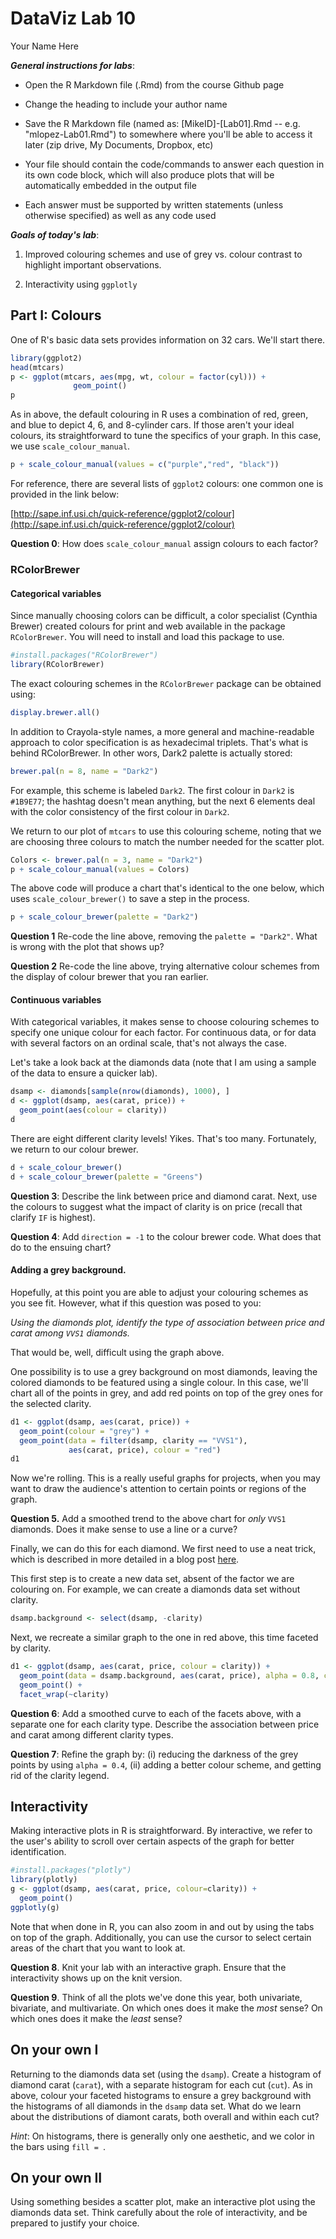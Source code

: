 # DataViz Lab 10
Your Name Here  



***General instructions for labs***: 

+  Open the R Markdown file (.Rmd) from the course Github page

+  Change the heading to include your author name

+  Save the R Markdown file (named as:  [MikeID]-[Lab01].Rmd -- e.g. "mlopez-Lab01.Rmd") to somewhere where you'll be able to access it later (zip drive, My Documents, Dropbox, etc)

+  Your file should contain the code/commands to answer each question in its own code block, which will also produce plots that will be automatically embedded in the output file

+  Each answer must be supported by written statements (unless otherwise specified) as well as any code used

***Goals of today's lab***: 

1. Improved colouring schemes and use of grey vs. colour contrast to highlight important observations.

2. Interactivity using `ggplotly`



## Part I: Colours

One of R's basic data sets provides information on 32 cars. We'll start there.


```r
library(ggplot2)
head(mtcars)
p <- ggplot(mtcars, aes(mpg, wt, colour = factor(cyl))) + 
              geom_point()
p 
```

As in above, the default colouring in R uses a combination of red, green, and blue to depict 4, 6, and 8-cylinder cars. If those aren't your ideal colours, its straightforward to tune the specifics of your graph. In this case, we use `scale_colour_manual`.


```r
p + scale_colour_manual(values = c("purple","red", "black"))
```

For reference, there are several lists of `ggplot2` colours: one common one is provided in the link below:

[http://sape.inf.usi.ch/quick-reference/ggplot2/colour](http://sape.inf.usi.ch/quick-reference/ggplot2/colour)

**Question 0**: How does `scale_colour_manual` assign colours to each factor? 


### RColorBrewer

#### Categorical variables

Since manually choosing colors can be difficult, a color specialist (Cynthia Brewer) created colours for print and web available in the package `RColorBrewer`. You will need to install and load this package to use.


```r
#install.packages("RColorBrewer")
library(RColorBrewer)
```

The exact colouring schemes in the `RColorBrewer` package can be obtained using:


```r
display.brewer.all()
```

In addition to Crayola-style names, a more general and machine-readable approach to color specification is as hexadecimal triplets. That's what is behind RColorBrewer. In other wors, Dark2 palette is actually stored:


```r
brewer.pal(n = 8, name = "Dark2")
```

For example, this scheme is labeled `Dark2`. The first colour in `Dark2` is `#1B9E77`; the hashtag doesn't mean anything, but the next 6 elements deal with the color consistency of the first colour in `Dark2`. 

We return to our plot of `mtcars` to use this colouring scheme, noting that we are choosing three colours to match the number needed for the scatter plot. 


```r
Colors <- brewer.pal(n = 3, name = "Dark2")
p + scale_colour_manual(values = Colors)
```
The above code will produce a chart that's identical to the one below, which uses `scale_colour_brewer()` to save a step in the process. 


```r
p + scale_colour_brewer(palette = "Dark2")
```

**Question 1** Re-code the line above, removing the `palette = "Dark2"`. What is wrong with the plot that shows up? 

**Question 2** Re-code the line above, trying alternative colour schemes from the display of colour brewer that you ran earlier.



#### Continuous variables

With categorical variables, it makes sense to choose colouring schemes to specify one unique colour for each factor. For continuous data, or for data with several factors on an ordinal scale, that's not always the case. 

Let's take a look back at the diamonds data (note that I am using a sample of the data to ensure a quicker lab). 


```r
dsamp <- diamonds[sample(nrow(diamonds), 1000), ]
d <- ggplot(dsamp, aes(carat, price)) +
  geom_point(aes(colour = clarity))
d
```

There are eight different clarity levels! Yikes. That's too many. Fortunately, we return to our colour brewer.



```r
d + scale_colour_brewer()
d + scale_colour_brewer(palette = "Greens")
```

**Question 3**: Describe the link between price and diamond carat. Next, use the colours to suggest what the impact of clarity is on price (recall that clarify `IF` is highest).

**Question 4**: Add `direction = -1` to the colour brewer code. What does that do to the ensuing chart? 


#### Adding a grey background. 

Hopefully, at this point you are able to adjust your colouring schemes as you see fit. However, what if this question was posed to you: 

*Using the diamonds plot, identify the type of association between price and carat among `VVS1` diamonds.*

That would be, well, difficult using the graph above.

One possibility is to use a grey background on most diamonds, leaving the colored diamonds to be featured using a single colour. In this case, we'll chart all of the points in grey, and add red points on top of the grey ones for the selected clarity.



```r
d1 <- ggplot(dsamp, aes(carat, price)) +
  geom_point(colour = "grey") + 
  geom_point(data = filter(dsamp, clarity == "VVS1"), 
             aes(carat, price), colour = "red")
d1
```

Now we're rolling. This is a really useful graphs for projects, when you may want to draw the audience's attention to certain points or regions of the graph.

**Question 5.** Add a smoothed trend to the above chart for *only* `VVS1` diamonds. Does it make sense to use a line or a curve?

Finally, we can do this for each diamond. We first need to use a neat trick, which is described in more detailed in a blog post [here](https://www.r-bloggers.com/plotting-background-data-for-groups-with-ggplot2/). 

This first step is to create a new data set, absent of the factor we are colouring on. For example, we can create a diamonds data set without clarity.


```r
dsamp.background <- select(dsamp, -clarity)
```

Next, we recreate a similar graph to the one in red above, this time faceted by clarity. 


```r
d1 <- ggplot(dsamp, aes(carat, price, colour = clarity)) +
  geom_point(data = dsamp.background, aes(carat, price), alpha = 0.8, colour = "grey") + 
  geom_point() + 
  facet_wrap(~clarity)
```



**Question 6**: Add a smoothed curve to each of the facets above, with a separate one for each clarity type. Describe the association between price and carat among different clarity types. 

**Question 7**: Refine the graph by: (i) reducing the darkness of the grey points by using `alpha = 0.4`, (ii) adding a better colour scheme, and getting rid of the clarity legend. 


## Interactivity

Making interactive plots in R is straightforward. By interactive, we refer to the user's ability to scroll over certain aspects of the graph for better identification.


```r
#install.packages("plotly")
library(plotly)
g <- ggplot(dsamp, aes(carat, price, colour=clarity)) + 
  geom_point()
ggplotly(g)
```

Note that when done in R, you can also zoom in and out by using the tabs on top of the graph. Additionally, you can use the cursor to select certain areas of the chart that you want to look at.

**Question 8**. Knit your lab with an interactive graph. Ensure that the interactivity shows up on the knit version.  


**Question 9**. Think of all the plots we've done this year, both univariate, bivariate, and multivariate. On which ones does it make the *most* sense? On which ones does it make the *least* sense?




## On your own I

Returning to the diamonds data set (using the `dsamp`). Create a histogram of diamond carat (`carat`), with a separate histogram for each cut (`cut`). As in above, colour your faceted histograms to ensure a grey background with the histograms of all diamonds in the `dsamp` data set. What do we learn about the distributions of diamont carats, both overall and within each cut?

*Hint*: On histograms, there is generally only one aesthetic, and we color in the bars using `fill = `. 



## On your own II

Using something besides a scatter plot, make an interactive plot using the diamonds data set. Think carefully about the role of interactivity, and be prepared to justify your choice. 



